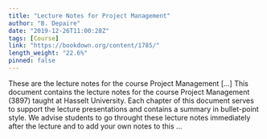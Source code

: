 ```yaml
---
title: "Lecture Notes for Project Management"
author: "B. Depaire"
date: "2019-12-26T11:00:28Z"
tags: [Course]
link: "https://bookdown.org/content/1785/"
length_weight: "22.6%"
pinned: false
---
```


These are the lecture notes for the course Project Management [...] This document contains the lecture notes for the course Project Management (3897) taught at Hasselt University. Each chapter of this document serves to support the lecture presentations and contains a summary in bullet-point style. We advise students to go throught these lecture notes immediately after the lecture and to add your own notes to this ...
